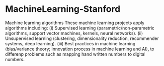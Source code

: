 # MachineLearning-Stanford
Machine learning algorithms
These machine learning projects apply algorithms including: (i) Supervised learning (parametric/non-parametric algorithms, support vector machines, kernels, neural networks). (ii) Unsupervised learning (clustering, dimensionality reduction, recommender systems, deep learning). (iii) Best practices in machine learning (bias/variance theory; innovation process in machine learning and AI), to differenp problems such as mapping hand written numbers to digital numbers.
